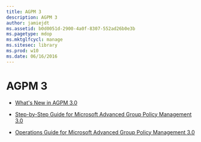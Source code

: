 ```yaml
---
title: AGPM 3
description: AGPM 3
author: jamiejdt
ms.assetid: b0d0051d-2900-4a0f-8307-552ad26b0e3b
ms.pagetype: mdop
ms.mktglfcycl: manage
ms.sitesec: library
ms.prod: w10
ms.date: 06/16/2016
---
```



# AGPM 3


-   [What's New in AGPM 3.0](whats-new-in-agpm-30.md)

-   [Step-by-Step Guide for Microsoft Advanced Group Policy Management 3.0](step-by-step-guide-for-microsoft-advanced-group-policy-management-30.md)

-   [Operations Guide for Microsoft Advanced Group Policy Management 3.0](operations-guide-for-microsoft-advanced-group-policy-management-30-agpm30ops.md)

 

 





